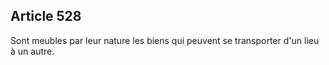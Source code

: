 Article 528
----
Sont meubles par leur nature les biens qui peuvent se transporter d'un lieu à un
autre.
